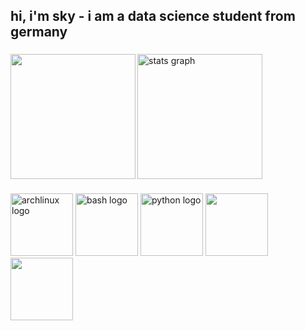 <h2 align="left">hi, i'm sky - i am a data science student from germany</h2>

###

<div>
  <img align="left" height="200" src="https://i.pinimg.com/1200x/67/75/92/677592c9c0038a40c3b635e26e5ff160.jpg"  />
  <img src="https://github-readme-stats.vercel.app/api?username=sky-ash&theme=ambient_gradient&show_icons=true" height="200" alt="stats graph"  />
</div>

###

<div align="left">
  <img src="https://cdn.jsdelivr.net/gh/devicons/devicon/icons/archlinux/archlinux-original.svg" height="100" alt="archlinux logo"  />

  <img src="https://cdn.jsdelivr.net/gh/devicons/devicon/icons/bash/bash-original.svg" height="100" alt="bash logo"  />

  <img src="https://cdn.jsdelivr.net/gh/devicons/devicon/icons/python/python-original.svg" height="100" alt="python logo"  />

<img src="https://cdn.jsdelivr.net/gh/devicons/devicon@latest/icons/css3/css3-original.svg" height="100" />
          
          
<img src="https://cdn.jsdelivr.net/gh/devicons/devicon@latest/icons/firefox/firefox-original.svg" height="100" />
    
          
</div>

###
